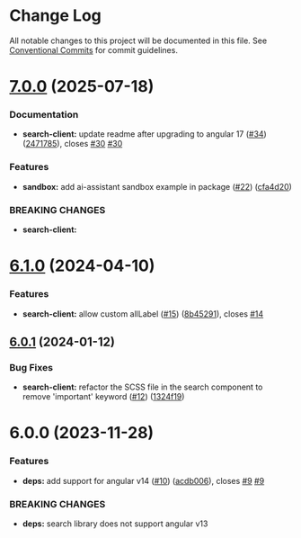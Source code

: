 # Change Log

All notable changes to this project will be documented in this file.
See [Conventional Commits](https://conventionalcommits.org) for commit guidelines.

# [7.0.0](https://github.com/sourcefuse/arc-ng-components/compare/@sourceloop/search-element@6.1.0...@sourceloop/search-element@7.0.0) (2025-07-18)


### Documentation

* **search-client:** update readme after upgrading to angular 17 ([#34](https://github.com/sourcefuse/arc-ng-components/issues/34)) ([2471785](https://github.com/sourcefuse/arc-ng-components/commit/247178534a7c5a4561fd54d38f19412e3b58beac)), closes [#30](https://github.com/sourcefuse/arc-ng-components/issues/30) [#30](https://github.com/sourcefuse/arc-ng-components/issues/30)


### Features

* **sandbox:** add ai-assistant sandbox example in package ([#22](https://github.com/sourcefuse/arc-ng-components/issues/22)) ([cfa4d20](https://github.com/sourcefuse/arc-ng-components/commit/cfa4d20bc9fc4fa93dbaf31b6a68ebe9a9f326ee))


### BREAKING CHANGES

* **search-client:** 





# [6.1.0](https://github.com/sourcefuse/arc-ng-components/compare/@sourceloop/search-element@6.0.1...@sourceloop/search-element@6.1.0) (2024-04-10)


### Features

* **search-client:** allow custom allLabel ([#15](https://github.com/sourcefuse/arc-ng-components/issues/15)) ([8b45291](https://github.com/sourcefuse/arc-ng-components/commit/8b4529171ea587ff2fd8c733ccd50a819491fe47)), closes [#14](https://github.com/sourcefuse/arc-ng-components/issues/14)





## [6.0.1](https://github.com/sourcefuse/arc-ng-components/compare/@sourceloop/search-element@6.0.0...@sourceloop/search-element@6.0.1) (2024-01-12)


### Bug Fixes

* **search-client:** refactor the SCSS file in the search component to remove 'important' keyword ([#12](https://github.com/sourcefuse/arc-ng-components/issues/12)) ([1324f19](https://github.com/sourcefuse/arc-ng-components/commit/1324f194f3b3405505137d4a5919547195143175))





# 6.0.0 (2023-11-28)


### Features

* **deps:** add support for angular v14 ([#10](https://github.com/sourcefuse/arc-ng-components/issues/10)) ([acdb006](https://github.com/sourcefuse/arc-ng-components/commit/acdb006dc782f04283d0ce7e4335781e2f5360e3)), closes [#9](https://github.com/sourcefuse/arc-ng-components/issues/9) [#9](https://github.com/sourcefuse/arc-ng-components/issues/9)


### BREAKING CHANGES

* **deps:** search library does not support angular v13
